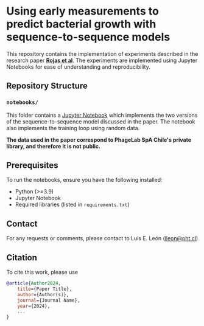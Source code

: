 # Using early measurements to predict bacterial growth with sequence-to-sequence models

This repository contains the implementation of experiments described in the research paper **[Rojas et al](#citation)**. The experiments are implemented using Jupyter Notebooks for ease of understanding and reproducibility.

## Repository Structure
### **`notebooks/`**
This folder contains a [Jupyter Notebook](notebooks/Paper-Seq2Seq-models.ipynb) which implements the two versions of the sequence-to-sequence model discussed in the paper. The notebook also implements the training loop using random data. 

**The data used in the paper correspond to PhageLab SpA Chile's private library, and therefore it is not public.**

## Prerequisites
To run the notebooks, ensure you have the following installed:

- Python (>=3.9)
- Jupyter Notebook
- Required libraries (listed in `requirements.txt`)

## Contact
For any requests or comments, please contact to Luis E. León (lleon@pht.cl)

## Citation
To cite this work, please use
```bibtex
@article{Author2024,
    title={Paper Title},
    author={Author(s)},
    journal={Journal Name},
    year={2024},
    ...
}
```
